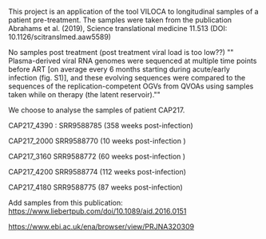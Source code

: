 This project is an application of the tool VILOCA to longitudinal samples of a patient pre-treatment.
The samples were taken from the publication Abrahams et al. (2019), Science translational medicine 11.513 (DOI: 10.1126/scitranslmed.aaw5589)


No samples post treatment (post treatment viral load is too low??)
""
Plasma-derived viral RNA genomes were sequenced at multiple time points before ART [on average every 6 months starting during acute/early infection (fig. S1)], and these evolving sequences were compared to the sequences of the replication-competent OGVs from QVOAs using samples taken while on therapy (the latent reservoir).""


We choose to analyse the samples of patient CAP217.


CAP217_4390 : SRR9588785 (358 weeks post-infection)

CAP217_2000  SRR9588770 (10 weeks post-infection )

CAP217_3160   SRR9588772 (60 weeks post-infection )

CAP217_4200   SRR9588774 (112 weeks post-infection)

CAP217_4180  SRR9588775  (87 weeks post-infection)


Add samples from this publication:
https://www.liebertpub.com/doi/10.1089/aid.2016.0151

https://www.ebi.ac.uk/ena/browser/view/PRJNA320309
